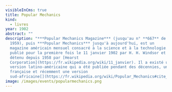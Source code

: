 ```yaml
---
visibleInCms: true
title: Popular Mechanics
kind:
  - livres
year: 1902
abstract: ""
description: "***Popular Mechanics Magazine*** (jusqu'au n° **667** de juillet
  1959), puis ***Popular Mechanics*** jusqu'à aujourd'hui, est un
  magazine américain mensuel consacré à la science et à la technologie. Il a été
  publié pour la première fois le 11 janvier 1902 par H. H. Windsor et est
  détenu depuis 1958 par [Hearst
  Corporation](https://fr.wikipedia.org/wiki/11_janvier). Il a existé une
  version latino-américaine qui a été publiée pendant des décennies, une version
  française et récemment une version
  sud-africaine[](https://fr.wikipedia.org/wiki/Popular_Mechanics#cite_note-1)."
image: /images/events/popularmechanics.png
---
```

